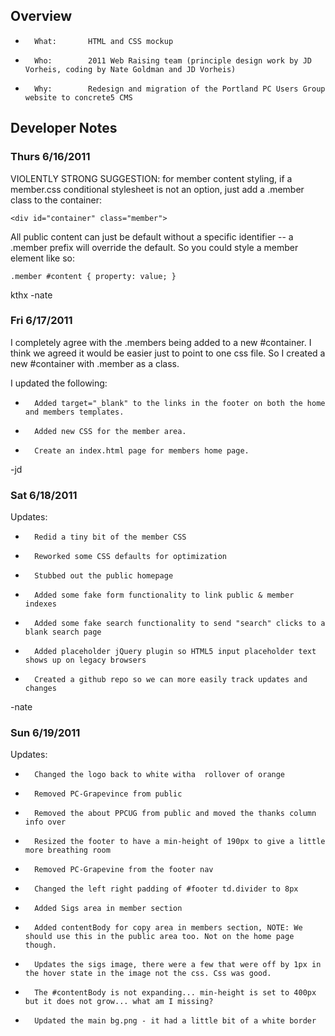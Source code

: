 ## Overview

*		What:		HTML and CSS mockup
*		Who:		2011 Web Raising team (principle design work by JD Vorheis, coding by Nate Goldman and JD Vorheis)
*		Why:		Redesign and migration of the Portland PC Users Group website to concrete5 CMS

## Developer Notes

### Thurs 6/16/2011
VIOLENTLY STRONG SUGGESTION: for member content styling, if a member.css conditional stylesheet is not an option, just add a .member class to the container:

	<div id="container" class="member">

All public content can just be default without a specific identifier -- a .member prefix will override the default. So you could style a member element like so:

	.member #content { property: value; }

kthx
-nate

### Fri 6/17/2011
I completely agree with the .members being added to a new #container. I think we agreed it would be easier just to point to one css file. So I created a new #container with .member as a class. 

I updated the following:

*		Added target="_blank" to the links in the footer on both the home and members templates. 
*		Added new CSS for the member area.
*		Create an index.html page for members home page.

-jd

### Sat 6/18/2011
Updates:

*		Redid a tiny bit of the member CSS
*		Reworked some CSS defaults for optimization
*		Stubbed out the public homepage
*		Added some fake form functionality to link public & member indexes
*		Added some fake search functionality to send "search" clicks to a blank search page
*		Added placeholder jQuery plugin so HTML5 input placeholder text shows up on legacy browsers
*		Created a github repo so we can more easily track updates and changes

-nate

### Sun 6/19/2011
Updates:

*		Changed the logo back to white witha  rollover of orange
*		Removed PC-Grapevince from public
*		Removed the about PPCUG from public and moved the thanks column info over
*		Resized the footer to have a min-height of 190px to give a little more breathing room
*		Removed PC-Grapevine from the footer nav
*		Changed the left right padding of #footer td.divider to 8px
*		Added Sigs area in member section
*		Added contentBody for copy area in members section, NOTE: We should use this in the public area too. Not on the home page though. 
*		Updates the sigs image, there were a few that were off by 1px in the hover state in the image not the css. Css was good. 
*		The #contentBody is not expanding... min-height is set to 400px but it does not grow... what am I missing?
*		Updated the main bg.png - it had a little bit of a white border